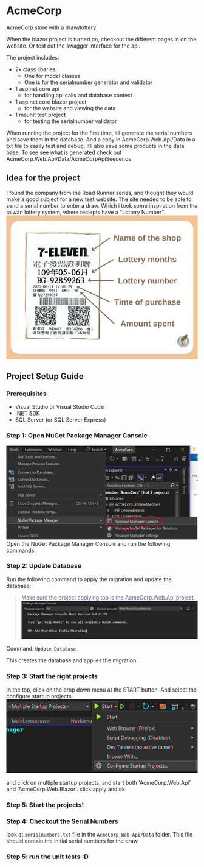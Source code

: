 # AcmeCorp
AcmeCorp store with a draw/lottery

When the blazor project is turned on, checkout the different pages in on the website. Or test out the swagger interface for the api. 

The project includes:

- 2x class libaries
	+ One for model classes
	+ One is for the serialnumber generator and validator
- 1 asp.net core api
	+ for handling api calls and database context
- 1 asp.net core blazor project
	+ for the website and viewing the data
- 1 msunit test project
	+ for testing the serialnumber validator
	
When running the project for the first time, itll generate the serial numbers and save them in the database. And a copy in AcmeCorp.Web.Api/Data in a txt file to easily test and debug. Itll also save some products in the data base. To see see what is generated check out AcmeCorp.Web.Api/Data/AcmeCorpApiSeeder.cs


## Idea for the project
I found the company from the Road Runner series, and thought they would make a good subject for a new test website. 
The site needed to be able to send a serial number to enter a draw. Which i took some inspiration from the taiwan lottery system, where reciepts have a "Lottery Number".
![picture1](https://github.com/FaNzu/AcmeCorp/blob/main/taiwan_receipt.webp)

## Project Setup Guide
### Prerequisites

- Visual Studio or Visual Studio Code
- .NET SDK
- SQL Server (or SQL Server Express)

### Step 1: Open NuGet Package Manager Console

![picture1](https://github.com/FaNzu/AcmeCorp/blob/main/READMEPicture1.PNG)
Open the NuGet Package Manager Console and run the following commands:

### Step 2: Update Database
Run the following command to apply the migration and update the database:

> Make sure the project applying too is the AcmeCorp.Web.Api project.
![image](https://github.com/FaNzu/AcmeCorp/blob/main/READMEPicture2.PNG)

Command: `Update-Database`

This creates the database and applies the migration.

### Step 3: Start the right projects
In the top, click on the drop down menu at the START button. And select the configure startup projects.
![image](https://github.com/FaNzu/AcmeCorp/blob/main/READMEPicture3.png)

and click on multiple startup projects, and start both 'AcmeCorp.Web.Api' and 'AcmeCorp.Web.Blazor'. click apply and ok

### Step 5: Start the projects!

### Step 4: Checkout the Serial Numbers

look at `serialnumbers.txt` file in the `AcmeCorp.Web.Api/Data` folder. This file should contain the initial serial numbers for the draw.

### Step 5: run the unit tests :D
